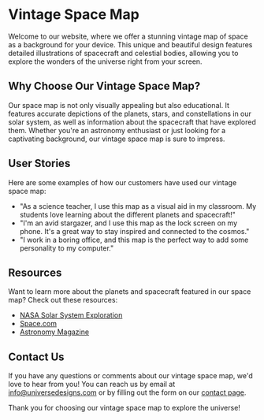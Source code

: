 <!--font:Cormorant Garamond-->

# Vintage Space Map

Welcome to our website, where we offer a stunning vintage map of space as a background for your device. This unique and beautiful design features detailed illustrations of spacecraft and celestial bodies, allowing you to explore the wonders of the universe right from your screen.

## Why Choose Our Vintage Space Map?

Our space map is not only visually appealing but also educational. It features accurate depictions of the planets, stars, and constellations in our solar system, as well as information about the spacecraft that have explored them. Whether you're an astronomy enthusiast or just looking for a captivating background, our vintage space map is sure to impress.

## User Stories

Here are some examples of how our customers have used our vintage space map:

- "As a science teacher, I use this map as a visual aid in my classroom. My students love learning about the different planets and spacecraft!"
- "I'm an avid stargazer, and I use this map as the lock screen on my phone. It's a great way to stay inspired and connected to the cosmos."
- "I work in a boring office, and this map is the perfect way to add some personality to my computer."

## Resources

Want to learn more about the planets and spacecraft featured in our space map? Check out these resources:

- [NASA Solar System Exploration](#)
- [Space.com](#)
- [Astronomy Magazine](#)

## Contact Us

If you have any questions or comments about our vintage space map, we'd love to hear from you! You can reach us by email at [info@universedesigns.com](mailto:info@universedesigns.com) or by filling out the form on our [contact page](#).

Thank you for choosing our vintage space map to explore the universe!

<!--

Write me content for website with wallpaper which alt text is:

"A vintage map of the stars and constellations, with detailed illustrations of spacecraft and celestial bodies."

The name/title of the page should not be 1:1 copy of the alt text but rather a real content of the website which is using this wallpaper.

- Use markdown format 
- Start with heading
- Heading should be short and concise
- The content should look like a real website 
- The website should not be about the wallpaper, wallpaper is just a related background
- Heading should be contain work "wallpaper" or "background"
- Include real sections like references, contact, user stories, etc. use things relevant to the page purpose.
- Feel free to use structure like headings, bullets, numbering, blockquotes, paragraphs, horizontal lines, etc.
- You can use formatting like bold or _italic_
- You can include UTF-8 emojis
- Links should be only #hash anchors (and you can refer to the document itself)
- Do not include images


---


# Explore the Cosmos with Our Stellar Wallpaper

Welcome to our website, where we offer a stunning vintage map of the stars and constellations as a background for your device. With detailed illustrations of spacecraft and celestial bodies, this wallpaper is perfect for anyone who loves astronomy and space exploration.

## Why Choose Our Stellar Wallpaper?

Our wallpaper is not only visually appealing but also educational. It features accurate depictions of the stars and constellations, as well as information about the spacecraft that have explored our solar system. Whether you're an astronomy enthusiast or just looking for a unique and beautiful background, our stellar wallpaper is sure to impress.

## User Stories

Here are some examples of how our customers have used our stellar wallpaper:

- "I'm a science teacher, and I use this wallpaper as the background on my classroom computer. My students love it!"
- "I'm an amateur astronomer, and I use this wallpaper as the lock screen on my phone. It's a great conversation starter!"
- "I work in a boring office, and this wallpaper is the only thing that makes my computer bearable."

## References

Want to learn more about the stars and constellations featured in our wallpaper? Check out these resources:

- [NASA's Guide to the Night Sky](#)
- [The Constellations and Their Stars](#)
- [Astronomy Picture of the Day](#)

## Contact Us

If you have any questions or comments about our stellar wallpaper, we'd love to hear from you! You can reach us by email at [info@stellarwallpaper.com](mailto:info@stellarwallpaper.com) or by filling out the form on our [contact page](#).

Thank you for choosing our stellar wallpaper!


---


Heading should not include word "wallpaper". The website should not be about the wallpaper itself, wallpaper is just a related background, rewrite whole content.


---


# Explore the Universe with Our Vintage Space Map

Welcome to our website, where we offer a stunning vintage map of space as a background for your device. This unique and beautiful design features detailed illustrations of spacecraft and celestial bodies, allowing you to explore the wonders of the universe right from your screen.

## Why Choose Our Vintage Space Map?

Our space map is not only visually appealing but also educational. It features accurate depictions of the planets, stars, and constellations in our solar system, as well as information about the spacecraft that have explored them. Whether you're an astronomy enthusiast or just looking for a captivating background, our vintage space map is sure to impress.

## User Stories

Here are some examples of how our customers have used our vintage space map:

- "As a science teacher, I use this map as a visual aid in my classroom. My students love learning about the different planets and spacecraft!"
- "I'm an avid stargazer, and I use this map as the lock screen on my phone. It's a great way to stay inspired and connected to the cosmos."
- "I work in a boring office, and this map is the perfect way to add some personality to my computer."

## Resources

Want to learn more about the planets and spacecraft featured in our space map? Check out these resources:

- [NASA Solar System Exploration](#)
- [Space.com](#)
- [Astronomy Magazine](#)

## Contact Us

If you have any questions or comments about our vintage space map, we'd love to hear from you! You can reach us by email at [info@universedesigns.com](mailto:info@universedesigns.com) or by filling out the form on our [contact page](#).

Thank you for choosing our vintage space map to explore the universe!

-->
